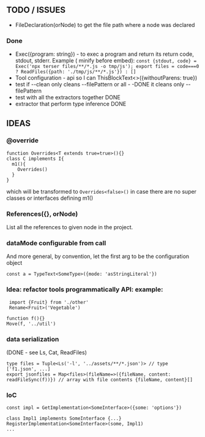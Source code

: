 
## TODO / ISSUES

 * FileDeclaration<Type>(orNode) to get the file path where a node was declared


### Done

 * Exec({program: string}) - to exec a program and return its return code, stdout, stderr. Example ( minify before embed): `const {stdout, code} = Exec('npx terser files/**/*.js -o tmp/js'); export files = code===0 ? ReadFiles({path: './tmp/js/**/*.js'}) : []`
 * Tool configuration - api so I can ThisBlockText<>({withoutParens: true})
 * test if --clean only cleans --filePattern or all - -DONE it cleans only --filePattern
 * test with all the extractors together DONE
 * extractor that perform type inference DONE

## IDEAS

### @override

```
function Overrides<T extends true=true>(){}
class C implements I{
  m1(){
    Overrides()
  }
}
```
which will be transformed to `Overrides<false>()` in case there are no super classes or interfaces defining m1()

### References<Type>({}, orNode)

List all the references to given node in the project.


### dataMode configurable from call
And more general, by convention, let the first arg to be the configuration object
```
const a = TypeText<SomeType>({mode: 'asStringLiteral'})
```

### Idea: refactor tools programmatically API: example: 

```
 import {Fruit} from './other'
 Rename<Fruit>('Vegetable')
 ```

 ```
function f(){}
Move(f, '../util')
 ```

###  data serialization 

(DONE - see Ls, Cat, ReadFiles)

```// assets.ts
type files = Tuple<Ls('-l', '../assets/**/*.json')> // type ['f1.json', ...]
export jsonfiles = Map<files>(fileName=>({fileName, content: readFileSync(f))}) // array with file contents {fileName, content}[]
```

### IoC

```
const impl = GetImplementation<SomeInterface>({some: 'options'})

class Impl1 implements SomeInterface {...}
RegisterImplementation<SomeInterface>(some, Impl1)
...

